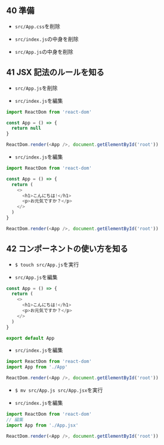 ## 40 準備

- `src/App.css`を削除<br>

- `src/index.js`の中身を削除<br>

* `src/App.js`の中身を削除<br>

## 41 JSX 記法のルールを知る

- `src/App.js`を削除<br>

* `src/index.js`を編集<br>

```js:index.js
import ReactDom from 'react-dom'

const App = () => {
  return null
}

ReactDom.render(<App />, document.getElementById('root'))
```

- `src/index.js`を編集<br>

```js:index.js
import ReactDom from 'react-dom'

const App = () => {
  return (
    <>
      <h1>こんにちは!</h1>
      <p>お元気ですか？</p>
    </>
  )
}

ReactDom.render(<App />, document.getElementById('root'))
```

## 42 コンポーネントの使い方を知る

- `$ touch src/App.js`を実行<br>

* `src/App.js`を編集<br>

```js:App.js
const App = () => {
  return (
    <>
      <h1>こんにちは!</h1>
      <p>お元気ですか？</p>
    </>
  )
}

export default App
```

- `src/index.js`を編集<br>

```js:index.js
import ReactDom from 'react-dom'
import App from './App'

ReactDom.render(<App />, document.getElementById('root'))
```

- `$ mv src/App.js src/App.jsx`を実行<br>

* `src/index.js`を編集<br>

```js:index.js
import ReactDom from 'react-dom'
// 編集
import App from './App.jsx'

ReactDom.render(<App />, document.getElementById('root'))
```

